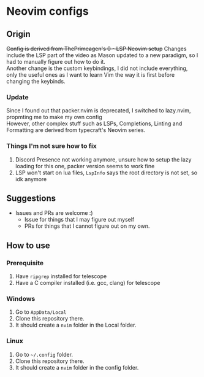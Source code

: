 # Neovim configs

## Origin
~~Config is derived from ThePrimeagen's 0 - LSP Neovim setup~~ 
Changes include the LSP part of the video as Mason updated to a new paradigm, so I had to manually figure out how to do it.  
Another change is the custom keybindings, I did not include everything, only the useful ones as I want to learn Vim the way it is first before changing the keybinds.

### Update 
Since I found out that packer.nvim is deprecated, I switched to lazy.nvim, propmting me to make my own config  
However, other complex stuff such as LSPs, Completions, Linting and Formatting are derived from typecraft's Neovim series.  

### Things I'm not sure how to fix  
1. Discord Presence not working anymore, unsure how to setup the lazy loading for this one, packer version seems to work fine  
2. LSP won't start on lua files, `LspInfo` says the root directory is not set, so idk anymore  

## Suggestions
- Issues and PRs are welcome :)
    - Issue for things that I may figure out myself
    - PRs for things that I cannot figure out on my own. 

## How to use
### Prerequisite 
1. Have `ripgrep` installed for telescope 
2. Have a C compiler installed (i.e. gcc, clang) for telescope

### Windows
1. Go to `AppData/Local`
2. Clone this repository there.
3. It should create a `nvim` folder in the Local folder.

### Linux
1. Go to `~/.config` folder.
2. Clone this repository there.
3. It should create a `nvim` folder in the config folder.
